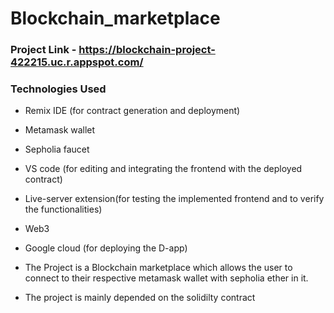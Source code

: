 # Blockchain_marketplace
### Project Link - https://blockchain-project-422215.uc.r.appspot.com/

### Technologies Used
* Remix IDE (for contract generation and deployment)
* Metamask wallet
* Sepholia faucet
* VS code (for editing and integrating the frontend with the deployed contract)
* Live-server extension(for testing the implemented frontend and to verify the functionalities)
* Web3
* Google cloud (for deploying the D-app)
  

* The Project is a Blockchain marketplace which allows the user to connect to their respective metamask wallet with sepholia ether in it.
* The project is mainly depended on the solidilty contract


